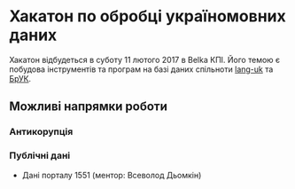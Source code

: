 # Хакатон по обробці україномовних даних

Хакатон відбудеться в суботу 11 лютого 2017 в Belka КПІ. Його темою є побудова інструментів та програм на базі даних спільноти [lang-uk](http://lang.org.ua) та [БрУК](https://github.com/brown-uk).


## Можливі напрямки роботи

### Антикорупція

### Публічні дані

- Дані порталу 1551 (ментор: Всеволод Дьомкін)
